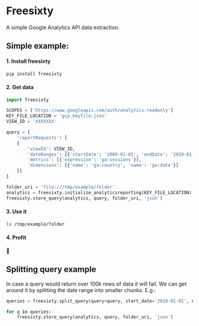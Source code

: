 # Freesixty

A simple Google Analytics API data extraction.

## Simple example:

#### 1. Install freesixty
```bash
pip install freesixty
```

#### 2. Get data
```python
import freesixty

SCOPES = ['https://www.googleapis.com/auth/analytics.readonly']
KEY_FILE_LOCATION = 'gcp_keyfile.json'
VIEW_ID = 'XXXXXXX'

query = {
    'reportRequests': [
    {
        'viewId': VIEW_ID,
        'dateRanges': [{'startDate': '2009-01-01', 'endDate': '2019-01-05'}],
        'metrics': [{'expression': 'ga:sessions'}],
        'dimensions': [{'name': 'ga:country', 'name': 'ga:date'}]
    }]
}

folder_uri = 'file:///tmp/example/folder'
analytics = freesixty.initialize_analyticsreporting(KEY_FILE_LOCATION)
freesixty.store_query(analytics, query, folder_uri, 'json')
```

#### 3. Use it
```bash
ls /tmp/example/folder
```

#### 4. Profit
:cake:


## Splitting query example
In case a query would return over 100k rows of data it will fail. We can get around it by splitting the date range into smaller chunks. E.g.:

```python
queries = freesixty.split_query(query=query, start_date='2019-01-01', end_date='2019-02-01', freq='D')

for q in queries:
    freesixty.store_query(analytics, query, folder_uri, 'json')
```
